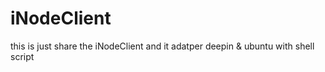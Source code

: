 # iNodeClient
this is just share the iNodeClient and it adatper deepin &amp; ubuntu with shell script  
